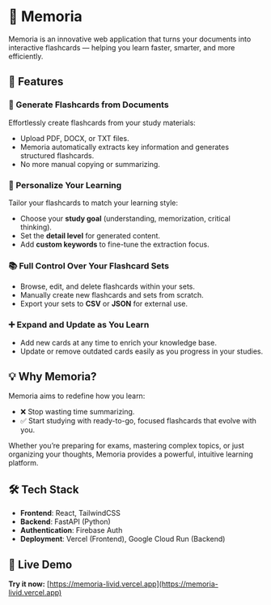# 🧠 Memoria

Memoria is an innovative web application that turns your documents into interactive flashcards — helping you learn faster, smarter, and more efficiently.

## 🚀 Features

### 📄 Generate Flashcards from Documents
Effortlessly create flashcards from your study materials:
- Upload PDF, DOCX, or TXT files.
- Memoria automatically extracts key information and generates structured flashcards.
- No more manual copying or summarizing.

### 🧩 Personalize Your Learning
Tailor your flashcards to match your learning style:
- Choose your **study goal** (understanding, memorization, critical thinking).
- Set the **detail level** for generated content.
- Add **custom keywords** to fine-tune the extraction focus.

### 📚 Full Control Over Your Flashcard Sets
- Browse, edit, and delete flashcards within your sets.
- Manually create new flashcards and sets from scratch.
- Export your sets to **CSV** or **JSON** for external use.

### ➕ Expand and Update as You Learn
- Add new cards at any time to enrich your knowledge base.
- Update or remove outdated cards easily as you progress in your studies.

## 💡 Why Memoria?

Memoria aims to redefine how you learn:
- ❌ Stop wasting time summarizing.
- ✅ Start studying with ready-to-go, focused flashcards that evolve with you.

Whether you’re preparing for exams, mastering complex topics, or just organizing your thoughts, Memoria provides a powerful, intuitive learning platform.

## 🛠️ Tech Stack

- **Frontend**: React, TailwindCSS
- **Backend**: FastAPI (Python)
- **Authentication**: Firebase Auth
- **Deployment**: Vercel (Frontend), Google Cloud Run (Backend)

## 🚀 Live Demo

**Try it now:** [https://memoria-livid.vercel.app](https://memoria-livid.vercel.app)

